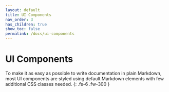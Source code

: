 ```yaml
---
layout: default
title: UI Components
nav_order: 3
has_children: true
show_toc: false
permalink: /docs/ui-components
---
```


# UI Components

To make it as easy as possible to write documentation in plain Markdown, most UI components are styled using default Markdown elements with few additional CSS classes needed.
{: .fs-6 .fw-300 }
